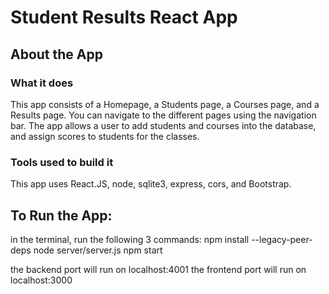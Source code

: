 # Student Results React App
## About the App
### What it does
This app consists of a Homepage, a Students page, a Courses page, and a Results page. You can navigate to the different pages using the navigation bar. The app allows a user to add students and courses into the database, and assign scores to students for the classes.
### Tools used to build it
This app uses React.JS, node, sqlite3, express, cors, and Bootstrap.

## To Run the App:
in the terminal, run the following 3 commands:
npm install --legacy-peer-deps
node server/server.js
npm start

the backend port will run on localhost:4001
the frontend port will run on localhost:3000
